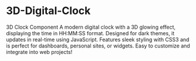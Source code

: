 # 3D-Digital-Clock
3D Clock Component A modern digital clock with a 3D glowing effect, displaying the time in HH:MM:SS format. Designed for dark themes, it updates in real-time using JavaScript. Features sleek styling with CSS3 and is perfect for dashboards, personal sites, or widgets. Easy to customize and integrate into web projects!
